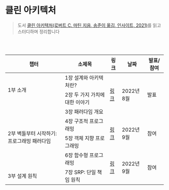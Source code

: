 # 클린 아키텍처

> 도서 [클린 아키텍처(로버트 C. 마틴 지음, 송준이 옮김, 인사이트, 2021)](http://www.yes24.com/Product/Goods/77283734)를 읽고 스터디하며 정리합니다

<br />
<br />

<table>
    <thead>
        <tr>
            <th>챕터</th>
            <th>소제목</th>
            <th>링크</th>
            <th>날짜</th>
            <th>발표/참여</th>
        </tr>
    </thead>
    <tbody>
        <tr>
            <td rowspan=2>1부 소개</td>
            <td>1장 설계와 아키텍처란?</td>
            <td rowspan=3><a href="https://invented-narwhal-b79.notion.site/6ddb08a94d734c69a5f8a3b292ccf7f5">링크</a></td>
            <td rowspan=3>2022년 8월</td>
            <td rowspan=3>발표</td>
        </tr>
        <tr>
            <td>2장 두 가지 가치에 대한 이야기</td>
        </tr>
        <tr>
            <td rowspan=4>2부 벽돌부터 시작하기: 프로그래밍 패러다임</td>
            <td>3장 패러다임 개요</td>
        </tr>
        <tr>
            <td>4장 구조적 프로그래밍</td>
            <td rowspan=2><a href="https://invented-narwhal-b79.notion.site/3c1a1af448f44f518163a28fcf234905">링크</a></td>
            <td rowspan=2>2022년 9월</td>
            <td rowspan=2>참여</td>
        </tr>
         <tr>
            <td>5장 객체 지향 프로그래밍</td>
        </tr>
         <tr>
            <td>6장 함수형 프로그래밍</td>
            <td rowspan=2><a href="https://invented-narwhal-b79.notion.site/d89e8540965f466abface787916fa5d0">링크</a></td>
            <td rowspan=2>2022년 9월</td>
            <td rowspan=2>참여</td>
        </tr>
        <tr>
            <td rowspan=4>3부 설계 원칙</td>
            <td>7장 SRP: 단일 책임 원칙</td>
        </tr>
    </tbody>
</table>

<br />
<br />
